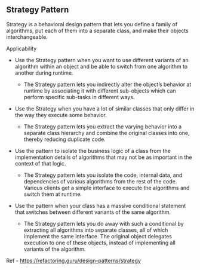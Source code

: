 ## Strategy Pattern

Strategy is a behavioral design pattern that lets you define a family of algorithms, put each of them into a separate class, and make their objects interchangeable.

Applicability

* Use the Strategy pattern when you want to use different variants of an algorithm within an object and be able to switch from one algorithm to another during runtime.

  * The Strategy pattern lets you indirectly alter the object’s behavior at runtime by associating it with different sub-objects which can perform specific sub-tasks in different ways.

* Use the Strategy when you have a lot of similar classes that only differ in the way they execute some behavior.

  * The Strategy pattern lets you extract the varying behavior into a separate class hierarchy and combine the original classes into one, thereby reducing duplicate code.

* Use the pattern to isolate the business logic of a class from the implementation details of algorithms that may not be as important in the context of that logic.

  * The Strategy pattern lets you isolate the code, internal data, and dependencies of various algorithms from the rest of the code. Various clients get a simple interface to execute the algorithms and switch them at runtime.

* Use the pattern when your class has a massive conditional statement that switches between different variants of the same algorithm.

  * The Strategy pattern lets you do away with such a conditional by extracting all algorithms into separate classes, all of which implement the same interface. The original object delegates execution to one of these objects, instead of implementing all variants of the algorithm.

Ref - https://refactoring.guru/design-patterns/strategy